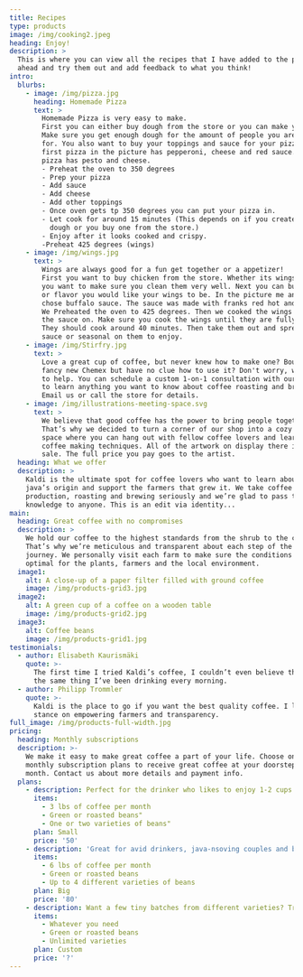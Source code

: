 ```yaml
---
title: Recipes
type: products
image: /img/cooking2.jpeg
heading: Enjoy!
description: >
  This is where you can view all the recipes that I have added to the page. Go
  ahead and try them out and add feedback to what you think!
intro:
  blurbs:
    - image: /img/pizza.jpg
      heading: Homemade Pizza
      text: >
        Homemade Pizza is very easy to make.
        First you can either buy dough from the store or you can make your own dough.
        Make sure you get enough dough for the amount of people you are making it
        for. You also want to buy your toppings and sauce for your pizza. The
        first pizza in the picture has pepperoni, cheese and red sauce. The second
        pizza has pesto and cheese.
        - Preheat the oven to 350 degrees
        - Prep your pizza
        - Add sauce
        - Add cheese
        - Add other toppings
        - Once oven gets tp 350 degrees you can put your pizza in.
        - Let cook for around 15 minutes (This depends on if you create your own
          dough or you buy one from the store.)
        - Enjoy after it looks cooked and crispy.
        -Preheat 425 degrees (wings)
    - image: /img/wings.jpg
      text: >
        Wings are always good for a fun get together or a appetizer!
        First you want to buy chicken from the store. Whether its wings or breasts
        you want to make sure you clean them very well. Next you can buy a seasoning
        or flavor you would like your wings to be. In the picture me and my roommates
        chose buffalo sauce. The sauce was made with franks red hot and butter.
        We Preheated the oven to 425 degrees. Then we cooked the wings without
        the sauce on. Make sure you cook the wings until they are fully done.
        They should cook around 40 minutes. Then take them out and spread the
        sauce or seasonal on them to enjoy.
    - image: /img/Stirfry.jpg
      text: >
        Love a great cup of coffee, but never knew how to make one? Bought a
        fancy new Chemex but have no clue how to use it? Don't worry, we’re here
        to help. You can schedule a custom 1-on-1 consultation with our baristas
        to learn anything you want to know about coffee roasting and brewing.
        Email us or call the store for details.
    - image: /img/illustrations-meeting-space.svg
      text: >
        We believe that good coffee has the power to bring people together.
        That’s why we decided to turn a corner of our shop into a cozy meeting
        space where you can hang out with fellow coffee lovers and learn about
        coffee making techniques. All of the artwork on display there is for
        sale. The full price you pay goes to the artist.
  heading: What we offer
  description: >
    Kaldi is the ultimate spot for coffee lovers who want to learn about their
    java’s origin and support the farmers that grew it. We take coffee
    production, roasting and brewing seriously and we’re glad to pass that
    knowledge to anyone. This is an edit via identity...
main:
  heading: Great coffee with no compromises
  description: >
    We hold our coffee to the highest standards from the shrub to the cup.
    That’s why we’re meticulous and transparent about each step of the coffee’s
    journey. We personally visit each farm to make sure the conditions are
    optimal for the plants, farmers and the local environment.
  image1:
    alt: A close-up of a paper filter filled with ground coffee
    image: /img/products-grid3.jpg
  image2:
    alt: A green cup of a coffee on a wooden table
    image: /img/products-grid2.jpg
  image3:
    alt: Coffee beans
    image: /img/products-grid1.jpg
testimonials:
  - author: Elisabeth Kaurismäki
    quote: >-
      The first time I tried Kaldi’s coffee, I couldn’t even believe that was
      the same thing I’ve been drinking every morning.
  - author: Philipp Trommler
    quote: >-
      Kaldi is the place to go if you want the best quality coffee. I love their
      stance on empowering farmers and transparency.
full_image: /img/products-full-width.jpg
pricing:
  heading: Monthly subscriptions
  description: >-
    We make it easy to make great coffee a part of your life. Choose one of our
    monthly subscription plans to receive great coffee at your doorstep each
    month. Contact us about more details and payment info.
  plans:
    - description: Perfect for the drinker who likes to enjoy 1-2 cups per day.
      items:
        - 3 lbs of coffee per month
        - Green or roasted beans"
        - One or two varieties of beans"
      plan: Small
      price: '50'
    - description: 'Great for avid drinkers, java-nsoving couples and bigger crowds'
      items:
        - 6 lbs of coffee per month
        - Green or roasted beans
        - Up to 4 different varieties of beans
      plan: Big
      price: '80'
    - description: Want a few tiny batches from different varieties? Try our custom plan
      items:
        - Whatever you need
        - Green or roasted beans
        - Unlimited varieties
      plan: Custom
      price: '?'
---
```

